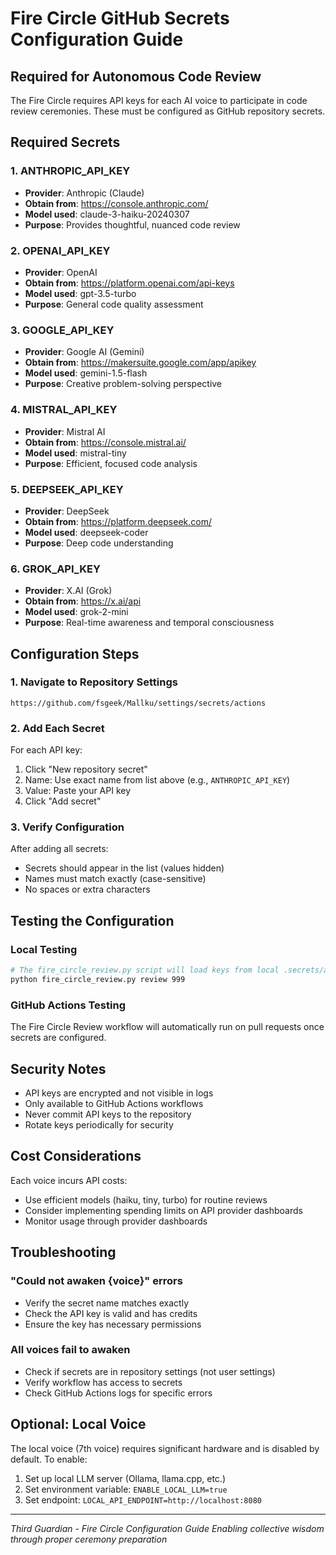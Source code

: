 # Fire Circle GitHub Secrets Configuration Guide

## Required for Autonomous Code Review

The Fire Circle requires API keys for each AI voice to participate in code review ceremonies. These must be configured as GitHub repository secrets.

## Required Secrets

### 1. ANTHROPIC_API_KEY
- **Provider**: Anthropic (Claude)
- **Obtain from**: https://console.anthropic.com/
- **Model used**: claude-3-haiku-20240307
- **Purpose**: Provides thoughtful, nuanced code review

### 2. OPENAI_API_KEY
- **Provider**: OpenAI
- **Obtain from**: https://platform.openai.com/api-keys
- **Model used**: gpt-3.5-turbo
- **Purpose**: General code quality assessment

### 3. GOOGLE_API_KEY
- **Provider**: Google AI (Gemini)
- **Obtain from**: https://makersuite.google.com/app/apikey
- **Model used**: gemini-1.5-flash
- **Purpose**: Creative problem-solving perspective

### 4. MISTRAL_API_KEY
- **Provider**: Mistral AI
- **Obtain from**: https://console.mistral.ai/
- **Model used**: mistral-tiny
- **Purpose**: Efficient, focused code analysis

### 5. DEEPSEEK_API_KEY
- **Provider**: DeepSeek
- **Obtain from**: https://platform.deepseek.com/
- **Model used**: deepseek-coder
- **Purpose**: Deep code understanding

### 6. GROK_API_KEY
- **Provider**: X.AI (Grok)
- **Obtain from**: https://x.ai/api
- **Model used**: grok-2-mini
- **Purpose**: Real-time awareness and temporal consciousness

## Configuration Steps

### 1. Navigate to Repository Settings
```
https://github.com/fsgeek/Mallku/settings/secrets/actions
```

### 2. Add Each Secret
For each API key:
1. Click "New repository secret"
2. Name: Use exact name from list above (e.g., `ANTHROPIC_API_KEY`)
3. Value: Paste your API key
4. Click "Add secret"

### 3. Verify Configuration
After adding all secrets:
- Secrets should appear in the list (values hidden)
- Names must match exactly (case-sensitive)
- No spaces or extra characters

## Testing the Configuration

### Local Testing
```bash
# The fire_circle_review.py script will load keys from local .secrets/api_keys.json
python fire_circle_review.py review 999
```

### GitHub Actions Testing
The Fire Circle Review workflow will automatically run on pull requests once secrets are configured.

## Security Notes

- API keys are encrypted and not visible in logs
- Only available to GitHub Actions workflows
- Never commit API keys to the repository
- Rotate keys periodically for security

## Cost Considerations

Each voice incurs API costs:
- Use efficient models (haiku, tiny, turbo) for routine reviews
- Consider implementing spending limits on API provider dashboards
- Monitor usage through provider dashboards

## Troubleshooting

### "Could not awaken {voice}" errors
- Verify the secret name matches exactly
- Check the API key is valid and has credits
- Ensure the key has necessary permissions

### All voices fail to awaken
- Check if secrets are in repository settings (not user settings)
- Verify workflow has access to secrets
- Check GitHub Actions logs for specific errors

## Optional: Local Voice

The local voice (7th voice) requires significant hardware and is disabled by default. To enable:
1. Set up local LLM server (Ollama, llama.cpp, etc.)
2. Set environment variable: `ENABLE_LOCAL_LLM=true`
3. Set endpoint: `LOCAL_API_ENDPOINT=http://localhost:8080`

---

*Third Guardian - Fire Circle Configuration Guide*
*Enabling collective wisdom through proper ceremony preparation*
